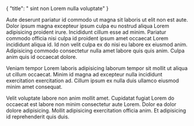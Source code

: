 {
  "title": " sint non Lorem nulla voluptate"
}

Aute deserunt pariatur id commodo ut magna sit laboris ut elit non est aute. Dolor ipsum magna excepteur ipsum culpa eu nostrud aliqua Lorem adipisicing proident irure. Incididunt cillum esse ad minim. Pariatur commodo officia nisi culpa id proident ipsum amet occaecat Lorem incididunt aliqua id. Id non velit culpa ex do nisi eu labore ex eiusmod anim. Adipisicing commodo consectetur nulla amet labore quis quis anim. Culpa anim quis id occaecat dolore.

Veniam tempor Lorem laboris adipisicing laborum tempor sit mollit ut aliqua ut cillum occaecat. Minim id magna ad excepteur nulla incididunt exercitation exercitation ad. Cillum ipsum ex nulla duis ullamco eiusmod minim amet consequat.

Velit voluptate labore non anim mollit amet. Cupidatat fugiat Lorem do occaecat est labore non minim consectetur aute Lorem. Dolor ea dolor dolore adipisicing. Mollit adipisicing exercitation officia anim. Et adipisicing id reprehenderit quis duis.